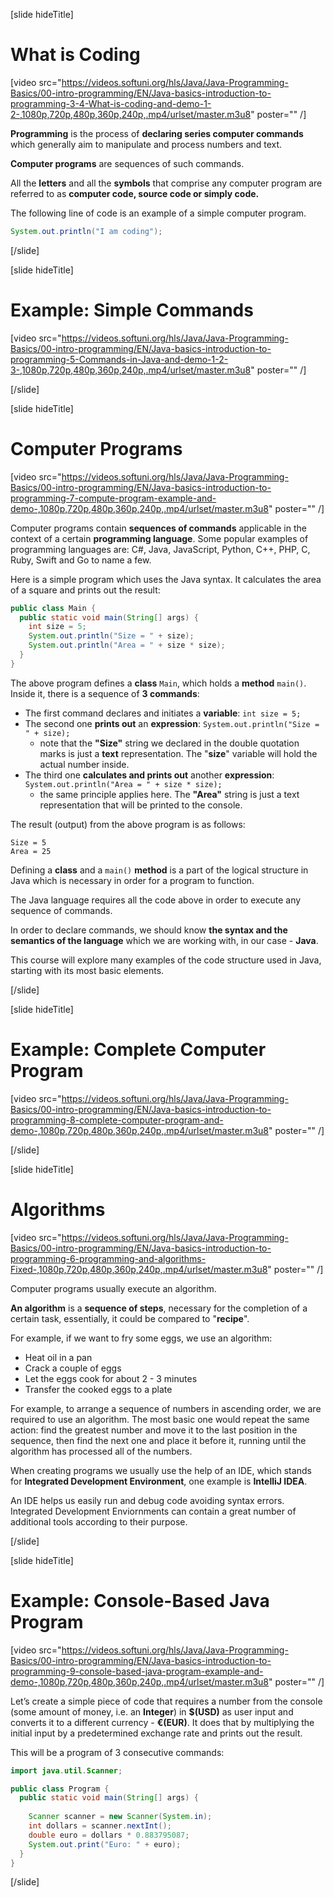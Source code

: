 [slide hideTitle]
# What is Coding

[video src="https://videos.softuni.org/hls/Java/Java-Programming-Basics/00-intro-programming/EN/Java-basics-introduction-to-programming-3-4-What-is-coding-and-demo-1-2-,1080p,720p,480p,360p,240p,.mp4/urlset/master.m3u8" poster="" /]


**Programming** is the process of **declaring series computer commands** which generally aim to manipulate and process numbers and text.

**Computer programs** are sequences of such commands. 

All the **letters** and all the **symbols** that comprise any computer program are referred to as 
**computer code, source code or simply code.**

The following line of code is an example of a simple computer program.

```java live
System.out.println("I am coding");
```
[/slide]

[slide hideTitle]

# Example: Simple Commands

[video src="https://videos.softuni.org/hls/Java/Java-Programming-Basics/00-intro-programming/EN/Java-basics-introduction-to-programming-5-Commands-in-Java-and-demo-1-2-3-,1080p,720p,480p,360p,240p,.mp4/urlset/master.m3u8" poster="" /]


[/slide]

[slide hideTitle]
# Computer Programs

[video src="https://videos.softuni.org/hls/Java/Java-Programming-Basics/00-intro-programming/EN/Java-basics-introduction-to-programming-7-compute-program-example-and-demo-,1080p,720p,480p,360p,240p,.mp4/urlset/master.m3u8" poster="" /]

Computer programs contain **sequences of commands** applicable in the context of a certain **programming language**. Some popular examples of programming languages are: C#, Java, JavaScript, Python, C++, PHP, C, Ruby, Swift and Go to name a few.

Here is a simple program which uses the Java syntax.
It calculates the area of a square and prints out the result:

```java live no-template
public class Main {
  public static void main(String[] args) {
    int size = 5;
    System.out.println("Size = " + size);
    System.out.println("Area = " + size * size);
  }
}
```

The above program defines a **class** `Main`, which holds a **method** `main()`. Inside it, there is a sequence of **3 commands**:
- The first command declares and initiates a **variable**: `int size = 5;`
- The second one **prints out** an **expression**: `System.out.println("Size = " + size);`
  * note that the **"Size"** string we declared in the double quotation marks is just a **text** representation. The "**size**" variable will hold the actual number inside.
- The third one **calculates and prints out** another **expression**: `System.out.println("Area = " + size * size);`
  * the same principle applies here. The **"Area"** string is just a text representation that will be printed to the console.

The result (output) from the above program is as follows:
```
Size = 5
Area = 25
```
Defining a **class** and a `main()` **method** is a part of the logical structure in Java which is necessary in order for a program to function. 

The Java language requires all the code above in order to execute any sequence of commands.

In order to declare commands, we should know **the syntax and the semantics of the language** which we are working with, in our case - **Java**. 

This course will explore many examples of the code structure used in Java, starting with its most basic elements.

[/slide]

[slide hideTitle]

# Example: Complete Computer Program

[video src="https://videos.softuni.org/hls/Java/Java-Programming-Basics/00-intro-programming/EN/Java-basics-introduction-to-programming-8-complete-computer-program-and-demo-,1080p,720p,480p,360p,240p,.mp4/urlset/master.m3u8" poster="" /]

[/slide]

[slide hideTitle]
# Algorithms

[video src="https://videos.softuni.org/hls/Java/Java-Programming-Basics/00-intro-programming/EN/Java-basics-introduction-to-programming-6-programming-and-algorithms-Fixed-,1080p,720p,480p,360p,240p,.mp4/urlset/master.m3u8" poster="" /]

Computer programs usually execute an algorithm. 

**An algorithm** is a **sequence of steps**, necessary for the completion of a certain task, essentially, it could be compared to "**recipe**".

For example, if we want to fry some eggs, we use an algorithm: 
- Heat oil in a pan
- Crack a couple of eggs
- Let the eggs cook for about 2 - 3 minutes
- Transfer the cooked eggs to a plate

For example, to arrange a sequence of numbers in ascending order, we are required to use an algorithm. The most basic one would repeat the same action: find the greatest number and move it to the last position in the sequence, then find the next one and place it before it, running until the algorithm has processed all of the numbers.

When creating programs we usually use the help of an IDE, which stands for **Integrated Development Environment**, one example is **IntelliJ IDEA**. 

An IDE helps us easily run and debug code avoiding syntax errors. Integrated Development Enviornments can contain a great number of additional tools according to their purpose.

[/slide]

[slide hideTitle]
# Example: Console-Based Java Program

[video src="https://videos.softuni.org/hls/Java/Java-Programming-Basics/00-intro-programming/EN/Java-basics-introduction-to-programming-9-console-based-java-program-example-and-demo-,1080p,720p,480p,360p,240p,.mp4/urlset/master.m3u8" poster="" /]

Let’s create a simple piece of code that requires a number from the console (some amount of money, i.e. an **Integer**) in **$(USD)** as user input and converts it to a different currency - **€(EUR)**.
It does that by multiplying the initial input by a predetermined exchange rate and prints out the result.

This will be a program of 3 consecutive commands:
```java live
import java.util.Scanner;

public class Program {
  public static void main(String[] args) {
    
    Scanner scanner = new Scanner(System.in);
    int dollars = scanner.nextInt();
    double euro = dollars * 0.883795087;
    System.out.print("Euro: " + euro);
  }
}
```
[/slide]

